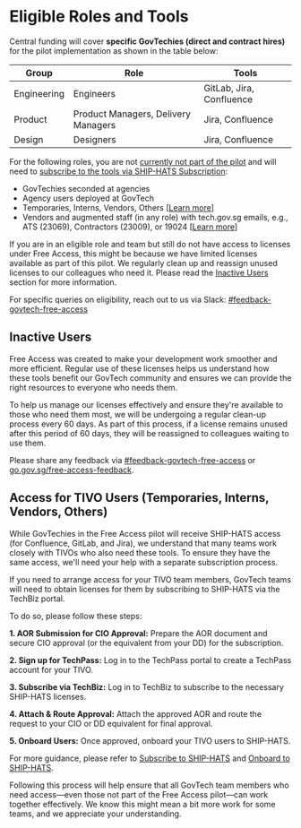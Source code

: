 # Eligible Roles and Tools

<!--
![eligible-roles](assets/eligible-roles.png)


| Roles | Tools |
|---|---|
| Engineers  | GitLab |
| Product Managers, Delivery Managers, Engineers, and Designers | Jira |
| Product Managers, Delivery Managers, Engineers, and Designers | Confluence |


## Eligibility check 

To  quickly check if you’re eligible, you can use this service: [**go.gov.sg/product-dev-tools-eligibility**](https://go.gov.sg/product-dev-tools-eligibility). 

If you're eligible, the tool will display the group you belong to.

-->

Central funding will cover **specific GovTechies (direct and contract hires)** for the pilot implementation as shown in the table below: 

| Group | Role | Tools |
|---|---|--|
| Engineering | Engineers  | GitLab, Jira, Confluence |
| Product | Product Managers, Delivery Managers | Jira, Confluence |
| Design | Designers | Jira, Confluence |

For the following roles, you are not <u>currently not part of the pilot</u> and will need to [subscribe to the tools via SHIP-HATS Subscription](https://docs.developer.tech.gov.sg/docs/ship-hats-docs/getting-started/subscription):

- GovTechies seconded at agencies
- Agency users deployed at GovTech 
- Temporaries, Interns, Vendors, Others [[Learn more](#access-for-tivo-users-temporaries-interns-vendors-others)] 
- Vendors and augmented staff (in any role) with tech.gov.sg emails, e.g., ATS (23069), Contractors (23009), or 19024 [[Learn more](#access-for-tivo-users-temporaries-interns-vendors-others)] 

If you are in an eligible role and team but still do not have access to licenses under Free Access, this might be because we have limited licenses available as part of this pilot. We regularly clean up and reassign unused licenses to our colleagues who need it. Please read the  [Inactive Users](#inactive-users) section for more information.

<!-- 

## 💡 Reminders

- If you are not eligible for this pilot implementation, you can still continue using these tools with your existing [SHIP-HATS](https://www.developer.tech.gov.sg/products/categories/devops/ship-hats/overview.html) subcription. If you are not an existing SHIP-HATS user, you can sign up via [TechBiz](https://portal.techbiz.suite.gov.sg/) and log in with [TechPass](https://docs.developer.tech.gov.sg/docs/techpass-user-guide/). 

- While some roles may not be eligible for this initial phase, the goal is to expand the initiative over time. Feedback will be essential in making the tools more accessible and useful for collaboration. Your input will play a key role in shaping future phases of the rollout.

- For GovTechies (permanent and contract staff) in the specific roles mentioned above who are not eligible for the pilot, you can reach out to the team via Slack at the  [**#feedback-govtech-free-access**](https://govtech.enterprise.slack.com/archives/C07UF60HY9Y) channel, and we will review on a case-by-case basis.

-->

For specific queries on eligibility, reach out to us via Slack: <a href="https://govtech.enterprise.slack.com/archives/C07UF60HY9Y">#feedback-govtech-free-access</a>

## Inactive Users

Free Access was created to make your development work smoother and more efficient. Regular use of these licenses helps us understand how these tools benefit our GovTech community and ensures we can provide the right resources to everyone who needs them. 

To help us manage our licenses effectively and ensure they're available to those who need them most, we will be undergoing a regular clean-up process every 60 days. As part of this process, if a license remains unused after this period of 60 days, they will be reassigned to colleagues waiting to use them.  

Please share any feedback via <a href="https://govtech.enterprise.slack.com/archives/C07UF60HY9Y">#feedback-govtech-free-access</a>  or [go.gov.sg/free-access-feedback](https://go.gov.sg/free-access-feedback).

## Access for TIVO Users (Temporaries, Interns, Vendors, Others)

While GovTechies in the Free Access pilot will receive SHIP-HATS access (for Confluence, GitLab, and Jira), we understand that many teams work closely with TIVOs who also need these tools. To ensure they have the same access, we'll need your help with a separate subscription process.

If you need to arrange access for your TIVO team members,  GovTech teams will need to obtain licenses for them by subscribing to SHIP-HATS via the TechBiz portal. 

To do so, please follow these steps:

**1. AOR Submission for CIO Approval:** Prepare the AOR document and secure CIO approval (or the equivalent from your DD) for the subscription.

**2. Sign up for TechPass:** Log in to the TechPass portal to create a TechPass account for your TIVO. 

**3. Subscribe via TechBiz:** Log in to TechBiz to subscribe to the necessary SHIP-HATS licenses.

**4. Attach & Route Approval:** Attach the approved AOR and route the request to your CIO or DD equivalent for final approval.

**5. Onboard Users:** Once approved, onboard your TIVO users to SHIP-HATS.

For more guidance, please refer to [Subscribe to SHIP-HATS](https://docs.developer.tech.gov.sg/docs/ship-hats-docs/getting-started/subscription) and [Onboard to SHIP-HATS](https://docs.developer.tech.gov.sg/docs/ship-hats-docs/getting-started/onboard-to-ship-hats).

Following this process will help ensure that all GovTech team members who need access—even those not part of the Free Access pilot—can work together effectively. We know this might mean a bit more work for some teams, and we appreciate your understanding. 